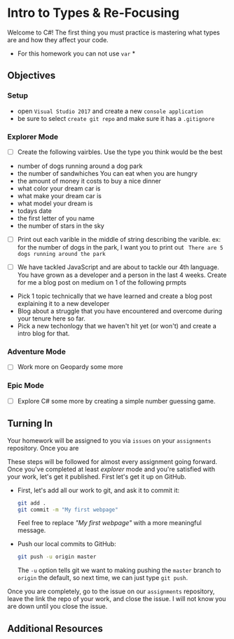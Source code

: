 # Intro to Types & Re-Focusing

Welcome to C#! The first thing you must practice is mastering what types are and how they affect your code. 

* For this homework you can not use `var` *

## Objectives

### Setup

- open `Visual Studio 2017` and create a new `console application` 
- be sure to select `create git repo` and make sure it has a `.gitignore`

### Explorer Mode

- [ ] Create the following vairbles. Use the type you think would be the best
 - number of dogs running around a dog park
 - the number of sandwhiches You can eat when you are hungry
 - the amount of money it costs to buy a nice dinner 
 - what color your dream car is
 - what make your dream car is
 - what model your dream is
 - todays date
 - the first letter of you name
 - the number of stars in the sky

 - [ ] Print out each varible in the middle of string describing the varible. 
  ex: for the number of dogs in the park, I want you to print out ` There are 5 dogs running around the park` 


  - [ ] We have tackled JavaScript and are about to tackle our 4th language. You have grown as a developer and a person in the last 4 weeks. Create for me a blog post on medium on 1 of the following prmpts

   - Pick 1 topic technically that we have learned and create a blog post explaining it to a new developer
   - Blog about a struggle that you have encountered and overcome during your tenure here so far. 
   - Pick a new techonlogy that we haven't hit yet (or won't) and create a intro blog for that. 

### Adventure Mode

- [ ] Work more on Geopardy some more

### Epic Mode

- [ ] Explore C# some more by creating a simple number guessing game. 

## Turning In

Your homework will be assigned to you via `issues` on your `assignments` repository. Once you are

These steps will be followed for almost every assignment going forward. Once you've completed at least _explorer_ mode and you're satisfied with your work, let's get it published. First let's get it up on GitHub.

- First, let's add all our work to git, and ask it to commit it:

  ```sh
  git add .
  git commit -m "My first webpage"
  ```

  Feel free to replace _"My first webpage"_ with a more meaningful message.

- Push our local commits to GitHub:

  ```sh
  git push -u origin master
  ```

  The `-u` option tells git we want to making pushing the `master` branch to `origin` the default, so next time, we can just type `git push`.

Once you are completely, go to the issue on our `assignments` repository, leave the link the repo of your work, and close the issue. I will not know you are down until you close the issue. 




## Additional Resources
